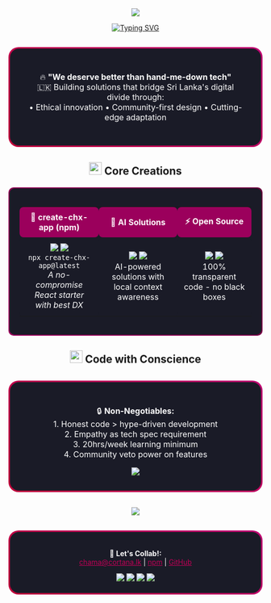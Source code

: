 <div align="center">
  <!-- Header Section -->
  <img src="https://capsule-render.vercel.app/api?type=waving&height=300&text=Chama-X&color=0:BE0039,50:BE0055,100:BE0071&fontColor=ffffff&fontSize=60&desc=Building+International-Grade+Tech+for+Sri+Lankan+Needs&descAlignY=65&animation=fadeIn">

  <a href="https://git.io/typing-svg"><img src="https://readme-typing-svg.herokuapp.com?font=Montserrat&weight=600&duration=4002&pause=1000&color=BE0055&width=435&separator=%3C&lines=Code+With+Conscience%3C%3CLocal+Problems+Deserve+World-Class+Solutions%3C%3C%E2%9C%A8+Empathy-Powered+Engineering+%E2%9C%A8" alt="Typing SVG" /></a>

<!-- Impact Statement -->
<div style="background: linear-gradient(45deg, #BE0039, #BE0071); padding: 3px; border-radius: 20px; margin: 30px 0;">
    <div style="background: #1a1b27; padding: 30px; border-radius: 18px;">
        <p align="center" style="font-size: 16px; color: #ffffff;">
            🔥 <strong>"We deserve better than hand-me-down tech"</strong><br>
            🇱🇰 Building solutions that bridge Sri Lanka's digital divide through:<br>
            • Ethical innovation • Community-first design • Cutting-edge adaptation
        </p>
    </div>
</div>

<h2>
    <img src="https://media2.giphy.com/media/QssGEmpkyEOhBCb7e1/giphy.gif?cid=ecf05e47a0n3gi1bfqntqmob8g9aid1oyj2wr3ds3mg700bl&rid=giphy.gif" width="25px">
    Core Creations
</h2>

<div style="background: linear-gradient(45deg, #9B005C, #6A003C); padding: 2px; border-radius: 10px; margin: 20px 0;">
    <div style="background: #1a1b27; padding: 20px; border-radius: 10px;">
        <table align="center" style="width: 100%; border-spacing: 15px;">
            <tr align="center">
                <th style="background: #9B005C; color: white; padding: 10px; border-radius: 8px;">🚀 create-chx-app (npm)</th>
                <th style="background: #9B005C; color: white; padding: 10px; border-radius: 8px;">🤖 AI Solutions</th>
                <th style="background: #9B005C; color: white; padding: 10px; border-radius: 8px;">⚡ Open Source</th>
            </tr>
            <tr align="center" style="color: white;">
                <td style="background: #1a1b27; padding: 12px; border-radius: 8px;">
                    <img src="https://img.shields.io/badge/npm-CB3837?style=for-the-badge&logo=npm&logoColor=white">
                    <img src="https://img.shields.io/badge/React-20232A?style=for-the-badge&logo=react&logoColor=BE3455"><br>
                    <code>npx create-chx-app@latest</code><br>
                    <em>A no-compromise React starter with best DX</em>
                </td>
                <td style="background: #1a1b27; padding: 12px; border-radius: 8px;">
                    <img src="https://img.shields.io/badge/LLM-FF6F00?style=for-the-badge&logo=openai&logoColor=white">
                    <img src="https://img.shields.io/badge/Firebase-FFCA28?style=for-the-badge&logo=firebase&logoColor=black"><br>
                    AI-powered solutions with local context awareness
                </td>
                <td style="background: #1a1b27; padding: 12px; border-radius: 8px;">
                    <img src="https://img.shields.io/badge/GitHub-100000?style=for-the-badge&logo=github&logoColor=white">
                    <img src="https://img.shields.io/badge/TypeScript-007ACC?style=for-the-badge&logo=typescript&logoColor=white"><br>
                    100% transparent code - no black boxes
                </td>
            </tr>
        </table>
    </div>
</div>

<!-- Development Philosophy -->
<h2>
    <img src="https://media.giphy.com/media/W5eoZHPpUx9sapR0eu/giphy.gif" width="25px">
    Code with Conscience
</h2>

<div style="background: linear-gradient(45deg, #BE0039, #BE0071); padding: 3px; border-radius: 20px; margin: 30px 0;">
    <div style="background: #1a1b27; padding: 30px; border-radius: 18px;">
        <div align="center">
            <p style="color: #ffffff; font-size: 16px;">
                🔒 <strong>Non-Negotiables:</strong><br>
                1. Honest code > hype-driven development<br>
                2. Empathy as tech spec requirement<br>
                3. 20hrs/week learning minimum<br>
                4. Community veto power on features<br>
            </p>
            <img src="https://github-readme-stats.vercel.app/api?username=chama-x&show_icons=true&theme=radical&bg_color=1a1b27&title_color=BE0055&text_color=ffffff&border_color=BE0055">
        </div>
    </div>
</div>

<!-- Footer Section -->
<div align="center">
  <img src="https://capsule-render.vercel.app/api?type=waving&height=150&reversal=true&color=0:BE0071,50:BE0055,100:BE0039&fontColor=ffffff&fontSize=40&desc=Let%27s+Build+With+Integrity&animation=fadeIn&section=footer">

<div style="background: linear-gradient(45deg, #BE0039, #BE0071); padding: 3px; border-radius: 20px; margin-top: 30px;">
    <div style="background: #1a1b27; padding: 20px; border-radius: 18px;">
        <p align="center" style="color: #ffffff;">
            🤝 <strong>Let's Collab!:</strong><br>
            <a href="mailto:chama@cortana.lk" style="color: #BE0055;">chama@cortana.lk</a> | 
            <a href="https://www.npmjs.com/package/create-chx-app" style="color: #BE0055;">npm</a> | 
            <a href="https://github.com/chama-x" style="color: #BE0055;">GitHub</a>
        </p>
        <div align="center">
            <img src="https://img.shields.io/badge/React-20232A?style=for-the-badge&logo=react&logoColor=BE3455">
            <img src="https://img.shields.io/badge/TypeScript-007ACC?style=for-the-badge&logo=typescript&logoColor=white">
            <img src="https://img.shields.io/badge/Vite-B73BFE?style=for-the-badge&logo=vite&logoColor=FFD62E">
            <img src="https://img.shields.io/badge/Tailwind_CSS-38B2AC?style=for-the-badge&logo=tailwind-css&logoColor=white">
        </div>
    </div>
</div>

